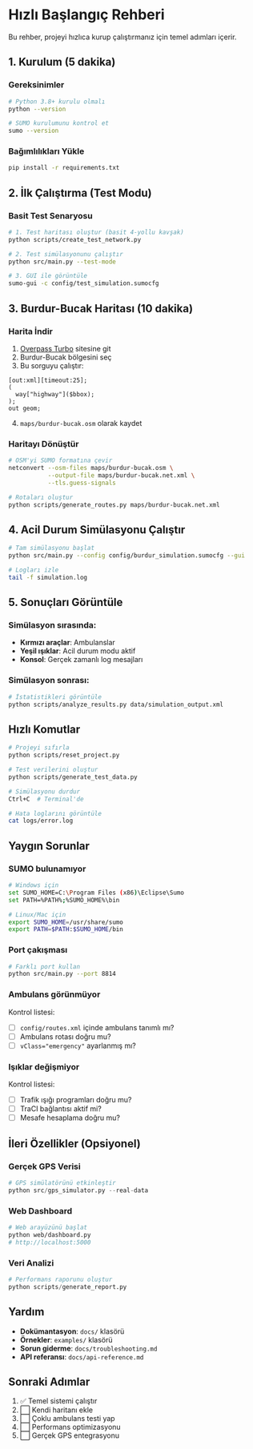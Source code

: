 # Hızlı Başlangıç Rehberi

Bu rehber, projeyi hızlıca kurup çalıştırmanız için temel adımları içerir.

## 1. Kurulum (5 dakika)

### Gereksinimler
```bash
# Python 3.8+ kurulu olmalı
python --version

# SUMO kurulumunu kontrol et
sumo --version
```

### Bağımlılıkları Yükle
```bash
pip install -r requirements.txt
```

## 2. İlk Çalıştırma (Test Modu)

### Basit Test Senaryosu
```bash
# 1. Test haritası oluştur (basit 4-yollu kavşak)
python scripts/create_test_network.py

# 2. Test simülasyonunu çalıştır
python src/main.py --test-mode

# 3. GUI ile görüntüle
sumo-gui -c config/test_simulation.sumocfg
```

## 3. Burdur-Bucak Haritası (10 dakika)

### Harita İndir
1. [Overpass Turbo](https://overpass-turbo.eu/) sitesine git
2. Burdur-Bucak bölgesini seç
3. Bu sorguyu çalıştır:
```
[out:xml][timeout:25];
(
  way["highway"]($bbox);
);
out geom;
```
4. `maps/burdur-bucak.osm` olarak kaydet

### Haritayı Dönüştür
```bash
# OSM'yi SUMO formatına çevir
netconvert --osm-files maps/burdur-bucak.osm \
           --output-file maps/burdur-bucak.net.xml \
           --tls.guess-signals

# Rotaları oluştur
python scripts/generate_routes.py maps/burdur-bucak.net.xml
```

## 4. Acil Durum Simülasyonu Çalıştır

```bash
# Tam simülasyonu başlat
python src/main.py --config config/burdur_simulation.sumocfg --gui

# Logları izle
tail -f simulation.log
```

## 5. Sonuçları Görüntüle

### Simülasyon sırasında:
- **Kırmızı araçlar**: Ambulanslar
- **Yeşil ışıklar**: Acil durum modu aktif
- **Konsol**: Gerçek zamanlı log mesajları

### Simülasyon sonrası:
```bash
# İstatistikleri görüntüle
python scripts/analyze_results.py data/simulation_output.xml
```

## Hızlı Komutlar

```bash
# Projeyi sıfırla
python scripts/reset_project.py

# Test verilerini oluştur
python scripts/generate_test_data.py

# Simülasyonu durdur
Ctrl+C  # Terminal'de

# Hata loglarını görüntüle
cat logs/error.log
```

## Yaygın Sorunlar

### SUMO bulunamıyor
```bash
# Windows için
set SUMO_HOME=C:\Program Files (x86)\Eclipse\Sumo
set PATH=%PATH%;%SUMO_HOME%\bin

# Linux/Mac için
export SUMO_HOME=/usr/share/sumo
export PATH=$PATH:$SUMO_HOME/bin
```

### Port çakışması
```bash
# Farklı port kullan
python src/main.py --port 8814
```

### Ambulans görünmüyor
Kontrol listesi:
- [ ] `config/routes.xml` içinde ambulans tanımlı mı?
- [ ] Ambulans rotası doğru mu?
- [ ] `vClass="emergency"` ayarlanmış mı?

### Işıklar değişmiyor
Kontrol listesi:
- [ ] Trafik ışığı programları doğru mu?
- [ ] TraCI bağlantısı aktif mi?
- [ ] Mesafe hesaplama doğru mu?

## İleri Özellikler (Opsiyonel)

### Gerçek GPS Verisi
```python
# GPS simülatörünü etkinleştir
python src/gps_simulator.py --real-data
```

### Web Dashboard
```bash
# Web arayüzünü başlat
python web/dashboard.py
# http://localhost:5000
```

### Veri Analizi
```python
# Performans raporunu oluştur
python scripts/generate_report.py
```

## Yardım

- **Dokümantasyon**: `docs/` klasörü
- **Örnekler**: `examples/` klasörü
- **Sorun giderme**: `docs/troubleshooting.md`
- **API referansı**: `docs/api-reference.md`

## Sonraki Adımlar

1. ✅ Temel sistemi çalıştır
2. ⬜ Kendi haritanı ekle
3. ⬜ Çoklu ambulans testi yap
4. ⬜ Performans optimizasyonu
5. ⬜ Gerçek GPS entegrasyonu 